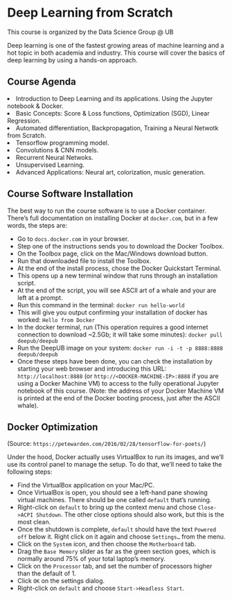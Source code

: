 # Deep Learning from Scratch

This course is organized by the Data Science Group @ UB

Deep learning is one of the fastest growing areas of machine learning and a hot topic in both academia and industry.
This course will cover the basics of deep learning by using a hands-on approach.

## Course Agenda

<li> Introduction to Deep Learning and its applications. Using the Jupyter notebook & Docker.
<li> Basic Concepts: Score & Loss functions, Optimization (SGD), Linear Regression.
<li> Automated differentiation, Backpropagation, Training a Neural Netwotk from Scratch.
<li> Tensorflow programming model. 
<li> Convolutions & CNN models.
<li> Recurrent Neural Netwoks.
<li> Unsupervised Learning.
<li> Advanced Applications: Neural art, colorization, music generation.

## Course Software Installation

The best way to run the course software is to use a Docker container. There’s full documentation on installing Docker at ``docker.com``, but in a few words, the steps are:

+ Go to ``docs.docker.com`` in your browser.
+ Step one of the instructions sends you to download the Docker Toolbox.
+ On the Toolbox page, click on the Mac/Windows download button.
+ Run that downloaded file to install the Toolbox.
+ At the end of the install process, chose the Docker Quickstart Terminal.
+ This opens up a new terminal window that runs through an installation script.
+ At the end of the script, you will see ASCII art of a whale and your are left at a prompt.
+ Run this command in the terminal: ``docker run hello-world``
+ This will give you output confirming your installation of docker has worked: ``Hello from Docker``
+ In the docker terminal, run (This operation requires a good internet connection to download ~2.5Gb; it will take some minutes):  ``docker pull deepub/deepub``    
+ Run the DeepUB image on your system: ``docker run -i -t -p 8888:8888 deepub/deepub``
+ Once these steps have been done, you can check the installation by starting your web browser and introducing this  URL: ``http://localhost:8888`` (or ``http://<DOCKER-MACHINE-IP>:8888`` if you are using a Docker Machine VM) to access to the fully operational Jupyter notebook of this course. (Note: the address of your Docker Machine VM is printed at the end of the Docker booting process, just after the ASCII whale).

## Docker Optimization 

(Source: ``https://petewarden.com/2016/02/28/tensorflow-for-poets/``)

Under the hood, Docker actually uses VirtualBox to run its images, and we’ll use its control panel to manage the setup. To do that, we’ll need to take the following steps:

+ Find the VirtualBox application on your Mac/PC. 
+ Once VirtualBox is open, you should see a left-hand pane showing virtual machines. There should be one called ``default`` that’s running.
+ Right-click on ``default`` to bring up the context menu and chose ``Close->ACPI Shutdown``. The other close options should also work, but this is the most clean.
+ Once the shutdown is complete, ``default`` should have the text ``Powered off`` below it. Right click on it again and choose ``Settings…`` from the menu.
+ Click on the ``System`` icon, and then choose the ``Motherboard`` tab.
+ Drag the ``Base Memory`` slider as far as the green section goes, which is normally around 75% of your total laptop’s memory. 
+ Click on the ``Processor`` tab, and set the number of processors higher than the default of 1. 
+ Click ``OK`` on the settings dialog.
+ Right-click on ``default`` and choose ``Start->Headless Start``.
